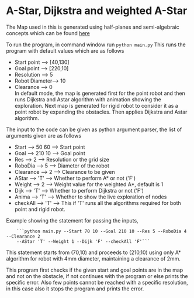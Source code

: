 # A-Star, Dijkstra and weighted A-Star

The Map used in this is generated using half-planes and semi-algebraic concepts which can be found [here](https://github.com/sgteja/Path-Planning/tree/master/Map)


To run the program, in command window run ```python main.py```
This runs the program with default values which are as follows
- Start point	-->	[40,130]
- Goal point	-->	[220,10]
- Resolution	-->	5
- Robot Diameter-->	10
- Clearance	-->	0	\
In default mode, the map is generated first for the point robot and then 
	runs Dijkstra and Astar algorithm with animation showing the exploration.
	Next map is generated for rigid robot to consider it as a point robot by
	expanding the obstacles. Then applies Dijkstra and Astar algorithm.

The input to the code can be given as python argument parser, the list of arguments given are as follows
- Start		-->	50 60		-->	Start point 
- Goal		-->	210 10		-->	Goal point
- Res 		-->	2		-->		Resolution or the grid size
- RoboDia	-->	5		-->		Diameter of the robot
- Clearance	-->	2		-->		Clearance to be given
- AStar 	-->	'T'		-->		Whether to perform A* or not ('F')
- Weight	-->	2		-->		Weight value for the weighted A*, default is 1
- Dijk 		-->	'T'  		-->	Whether to perform Dijkstra or not ('F')
- Anima 	-->	'T' 		-->	Whether to show the live exploration of nodes
- checkAll 	-->	'T'  		-->	This if 'T' runs all the algorithms required for 									both point and rigid robot.

Example showing the statement for passing the inputs,

		```python main.py --Start 70 10 --Goal 210 10 --Res 5 --RoboDia 4 --Clearance 2
		--AStar 'T' --Weight 1 --Dijk 'F' --checkAll 'F'```

This statement starts from (70,10) and proceeds to (210,10) using only A* algorithm for robot with 4mm diameter, maintaining a clearance of 2mm.

This program first checks if the given start and goal points are in the map and not on the obstacle, if not continues with the program or else prints the specific error. Also few points cannot be reached with a specific resolution, in this case also it stops the program and prints the error.
